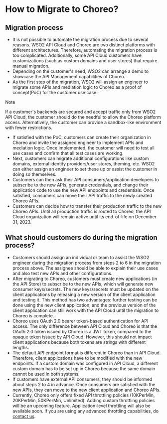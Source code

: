 # How to Migrate to Choreo?

## Migration process

-  It is not possible to automate the migration process due to several reasons. WSO2 API Cloud and Choreo are two distinct platforms with different architectures. Therefore, automating the migration process is too complicated. Additionally, some API Cloud customers have customizations (such as custom domains and user stores) that require manual migration.
-  Depending on the customer's need, WSO2 can arrange a demo to showcase the API Management capabilities of Choreo.
-  As the first step of the migration, WSO2 will assign an engineer to migrate some APIs and mediation logic to Choreo as a proof of concept(PoC) for the customer use case.
<html>
<div class="admonition info">
<p class="admonition-title">Note</p>
<p>If a customer's backends are secured and accept traffic only from WSO2 API Cloud, the customer should do the needful to allow the Choreo platform access. Alternatively, the customer can provide a sandbox-like environment with fewer restrictions.</p>
</div>
</html>

-  If satisfied with the PoC, customers can create their organization in Choreo and invite the assigned engineer to implement APIs and mediation logic. Once implemented, the customer will need to test all use cases and confirm that all test cases are working.
-  Next, customers can migrate additional configurations like custom domains, external identity providers/user stores, theming, etc. WSO2 can either assign an engineer to set these up or assist the customer in doing so themselves.
-  Customers can then ask their API consumers/application developers to subscribe to the new APIs, generate credentials, and change their application code to use the new API endpoints and credentials. Once satisfied, consumers can move their API traffic to the newly created Choreo APIs. 
-  Customers can decide how to transfer their production traffic to the new Choreo APIs. Until all production traffic is routed to Choreo, the API Cloud organization will remain active until its end-of-life on December 31, 2023.

## What should customers do during the migration process?

-  Customers should assign an individual or team to assist the WSO2 engineer during the migration process from steps 2 to 6 in the migration process above. The assignee should be able to explain their use cases and also test new APIs and other configurations. 
-  After migrating to Choreo, customers must create new applications (in the API Store) to subscribe to the new APIs, which will generate new consumer keys/secrets. The new keys/secrets must be updated on the client applications by releasing a new version of the client application and testing it. This method has two advantages: further testing can be done using the new client application, and the previous version of the client application can still work with the API Cloud until the migration to Choreo is complete.
-  Choreo uses OAuth 2.0 bearer token-based authentication for API access. The only difference between API Cloud and Choreo is that the OAuth 2.0 token issued by Choreo is a JWT token, compared to the opaque token issued by API Cloud. However, this should not impact client applications because both tokens are strings with different lengths. 
-  The default API endpoint format is different in Choreo than in API Cloud. Therefore, client applications have to be modified with the new endpoints. If a custom domain was configured in API Cloud, a different custom domain has to be set up in Choreo because the same domain cannot be used in both systems.
-  If customers have external API consumers, they should be informed about steps 2 to 4 in advance. Once consumers are satisfied with the new APIs, they can move to the new client application and Choreo APIs.
-  Currently, Choreo only offers fixed API throttling policies (10KPerMin, 20KPerMin, 50KPerMin, Unlimited). Adding custom throttling policies will be an upcoming feature. Application-level throttling will also be available soon. If you are using any advanced throttling capabilities, do [contact us](mailto:cloud@wso2.com).
